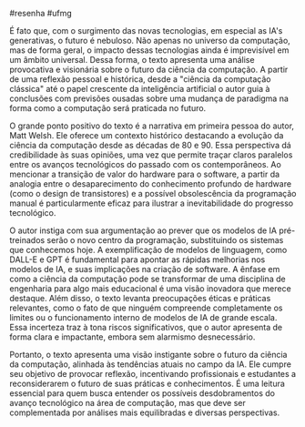 #resenha
#ufmg 

É fato que, com o surgimento das novas tecnologias, em especial as IA's generativas, o futuro é nebuloso. Não apenas no universo da computação, mas de forma geral, o impacto dessas tecnologias ainda é imprevisível em um âmbito universal. Dessa forma, o texto apresenta uma análise provocativa e visionária sobre o futuro da ciência da computação. A partir de uma reflexão pessoal e histórica, desde a "ciência da computação clássica" até o papel crescente da inteligência artificial o autor guia à conclusões com previsões ousadas sobre uma mudança de paradigma na forma como a computação será praticada no futuro.

O grande ponto positivo do texto é a narrativa em primeira pessoa do autor, Matt Welsh. Ele oferece um contexto histórico destacando a evolução da ciência da computação desde as décadas de 80 e 90. Essa perspectiva dá credibilidade às suas opiniões, uma vez que permite traçar claros paralelos entre os avanços tecnológicos do passado com os contemporâneos. Ao mencionar a transição de valor do hardware para o software, a partir da analogia entre o desaparecimento do conhecimento profundo de hardware (como o design de transistores) e a possível obsolescência da programação manual é particularmente eficaz para ilustrar a inevitabilidade do progresso tecnológico.

O autor instiga com sua argumentação ao prever que os modelos de IA pré-treinados serão o novo centro da programação, substituindo os sistemas que conhecemos hoje. A exemplificação de modelos de linguagem, como DALL-E e GPT é fundamental para apontar  as rápidas melhorias nos modelos de IA, e suas implicações na criação de software. A ênfase em como a ciência da computação pode se transformar de uma disciplina de engenharia para algo mais educacional é uma visão inovadora que merece destaque. Além disso, o texto levanta preocupações éticas e práticas relevantes, como o fato de que ninguém compreende completamente os limites ou o funcionamento interno de modelos de IA de grande escala. Essa incerteza traz à tona riscos significativos, que o autor apresenta de forma clara e impactante, embora sem alarmismo desnecessário.

Portanto, o texto apresenta uma visão instigante sobre o futuro da ciência da computação, alinhada às tendências atuais no campo da IA. Ele cumpre seu objetivo de provocar reflexão, incentivando profissionais e estudantes a reconsiderarem o futuro de suas práticas e conhecimentos. É uma leitura essencial para quem busca entender os possíveis desdobramentos do avanço tecnológico na área de computação, mas que deve ser complementada por análises mais equilibradas e diversas perspectivas.

